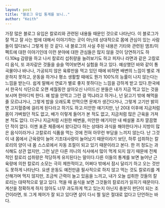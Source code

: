```yaml
---
layout: post
title: "블로그 유입 통계를 보니.."
author: "Keith"
---
```


가장 많은 블로그 유입은 칼로리와 관련된 내용들 때문인 것으로 나타난다. 이 블로그가 잘 먹고 잘 사는 법에 대해서 이야기하는 곳이 아닌데 상대적으로 몸에 관심이 있는 사람들이 많다보니 그렇게 된 것 같다. 내 블로그의 사실 주된 내용은 기타와 관련된 앰프/이펙트에 대한 이야기인데 이런 분야에 대한 관심들은 많지 않을 것이 당연하기도 하다.10kg 감량을 하고 나서 칼로리 섭취량을 늘려보기도 하고 피자나 라면과 같은 고칼로리 음식, 또 과자같은 것들을 슬슬 먹어보면서 실험을 하고 있다. 예상했던 바와 같이 통곡물이나 바나나, 가공되지 않은 육류만을 먹고 있던 때에 비하면 배변의 느낌이 별로 개운하지 못하고, 운동을 하거나 평소 생활할 때에도 뭔가 100%의 능률이 나지 않는다는 느낌을 받는다. 쉽게 말해서 연료가 별로 좋지 못하다는 느낌을 강하게 받고 있다.한국에서 한국식 식단으로 오랜 세월동안 살아오신 나이드신 분들은 내가 지금 먹고 있는 것을 보시며 한마디씩 한다. 왜 밥을 안먹고 그런 걸 먹냐라고 하거나, 넌 닭고기 밖에 해먹을 줄 모르냐거나, 그렇게 밥을 오래도록 안먹으면 문제가 생긴다거나, 그렇게 고기만 밝히면 고지혈증에 걸리게 된다라고 하기도 하고.미안한 얘기지만, 난 20대 이후에 지금처럼 몸이 가벼웠던 적도 없고, 배가 이렇게 들어가 본 적도 없고, 지금처럼 많은 근육을 가져본 적도 없다. 더구나 지금처럼 시원한 배변을, 미안한 얘기지만 내 배설물 조차 깔끔했던 적이 없다. 이젠 표준 체중에서 왔다갔다 하는 상태라 과식을 해야한다거나 지방이 많은 음식이라거나 고칼로리 식품을 먹는 것에 전혀 아무런 부담을 느끼지 않는다. 난 그것이 내 몸에서 근육량이 늘어 기초대사량이 늘어났기 때문이라기 보단, 하루 섭취하는 칼로리의 양이 내 몸 스스로에서 자동 조절이 되고 있기 때문이라고 본다. 한 끼 정도는 과식해도 상관 없지만, 그런 날은 다른 끼니의 식사에서 많이 먹게 되지 않기 때문에 전체적인 칼로리 섭취량은 적당하게 유지된다는 말이다.다른 이들의 통계를 보면 늘어난 근육량에 의한 칼로리 소모는 극히 제한적이고, 어쩌다 밖에서 잠시 달리기 하고 오는 것만도 못하게 나타난다. 요샌 운동도 예전만큼 필사적으로 하지 않고 먹는 것도 칼로리를 계산해가며 먹지 않지만, 조금씩 근력이 늘고 있음을 느끼고, 내가 오늘 섭취한 것들의 칼로리는 대략적으로 알고 있다. 먹을 때 음식을 보면 그것들의 칼로리가 읽히기 때문이다. 계산을 정확하게 하지 않아도 너무 과도하게 먹고 있는지 아닌지 충분히 판단이 되는 조건이라면, 또 그게 제어가 잘 되고 있다면 살이 다시 찔 일은 절대로 없다고 단언하는 바다.

